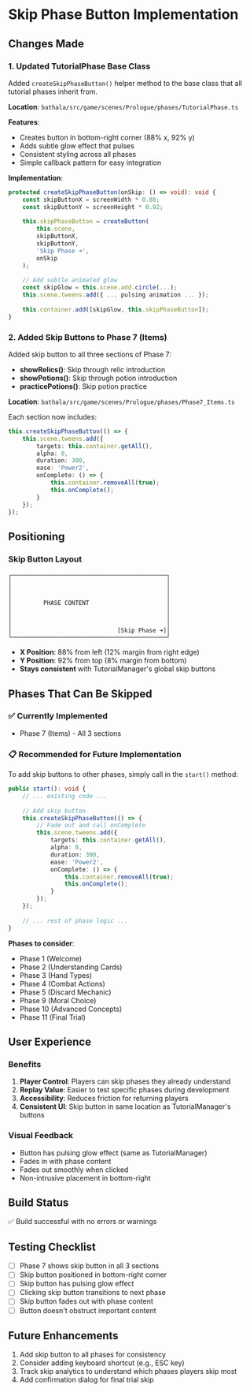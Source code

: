# Skip Phase Button Implementation

## Changes Made

### 1. Updated TutorialPhase Base Class
Added `createSkipPhaseButton()` helper method to the base class that all tutorial phases inherit from.

**Location**: `bathala/src/game/scenes/Prologue/phases/TutorialPhase.ts`

**Features**:
- Creates button in bottom-right corner (88% x, 92% y)
- Adds subtle glow effect that pulses
- Consistent styling across all phases
- Simple callback pattern for easy integration

**Implementation**:
```typescript
protected createSkipPhaseButton(onSkip: () => void): void {
    const skipButtonX = screenWidth * 0.88;
    const skipButtonY = screenHeight * 0.92;
    
    this.skipPhaseButton = createButton(
        this.scene,
        skipButtonX,
        skipButtonY,
        'Skip Phase ➜',
        onSkip
    );
    
    // Add subtle animated glow
    const skipGlow = this.scene.add.circle(...);
    this.scene.tweens.add({ ... pulsing animation ... });
    
    this.container.add([skipGlow, this.skipPhaseButton]);
}
```

### 2. Added Skip Buttons to Phase 7 (Items)
Added skip button to all three sections of Phase 7:
- **showRelics()**: Skip through relic introduction
- **showPotions()**: Skip through potion introduction  
- **practicePotions()**: Skip potion practice

**Location**: `bathala/src/game/scenes/Prologue/phases/Phase7_Items.ts`

Each section now includes:
```typescript
this.createSkipPhaseButton(() => {
    this.scene.tweens.add({
        targets: this.container.getAll(),
        alpha: 0,
        duration: 300,
        ease: 'Power2',
        onComplete: () => {
            this.container.removeAll(true);
            this.onComplete();
        }
    });
});
```

## Positioning

### Skip Button Layout
```
┌────────────────────────────────────────────┐
│                                            │
│                                            │
│                                            │
│         PHASE CONTENT                      │
│                                            │
│                                            │
│                                            │
│                              [Skip Phase ➜]│
└────────────────────────────────────────────┘
```

- **X Position**: 88% from left (12% margin from right edge)
- **Y Position**: 92% from top (8% margin from bottom)
- **Stays consistent** with TutorialManager's global skip buttons

## Phases That Can Be Skipped

### ✅ Currently Implemented
- Phase 7 (Items) - All 3 sections

### 📋 Recommended for Future Implementation
To add skip buttons to other phases, simply call in the `start()` method:

```typescript
public start(): void {
    // ... existing code ...
    
    // Add skip button
    this.createSkipPhaseButton(() => {
        // Fade out and call onComplete
        this.scene.tweens.add({
            targets: this.container.getAll(),
            alpha: 0,
            duration: 300,
            ease: 'Power2',
            onComplete: () => {
                this.container.removeAll(true);
                this.onComplete();
            }
        });
    });
    
    // ... rest of phase logic ...
}
```

**Phases to consider**:
- Phase 1 (Welcome)
- Phase 2 (Understanding Cards)
- Phase 3 (Hand Types)
- Phase 4 (Combat Actions)
- Phase 5 (Discard Mechanic)
- Phase 9 (Moral Choice)
- Phase 10 (Advanced Concepts)
- Phase 11 (Final Trial)

## User Experience

### Benefits
1. **Player Control**: Players can skip phases they already understand
2. **Replay Value**: Easier to test specific phases during development
3. **Accessibility**: Reduces friction for returning players
4. **Consistent UI**: Skip button in same location as TutorialManager's buttons

### Visual Feedback
- Button has pulsing glow effect (same as TutorialManager)
- Fades in with phase content
- Fades out smoothly when clicked
- Non-intrusive placement in bottom-right

## Build Status
✅ Build successful with no errors or warnings

## Testing Checklist
- [ ] Phase 7 shows skip button in all 3 sections
- [ ] Skip button positioned in bottom-right corner
- [ ] Skip button has pulsing glow effect
- [ ] Clicking skip button transitions to next phase
- [ ] Skip button fades out with phase content
- [ ] Button doesn't obstruct important content

## Future Enhancements
1. Add skip button to all phases for consistency
2. Consider adding keyboard shortcut (e.g., ESC key)
3. Track skip analytics to understand which phases players skip most
4. Add confirmation dialog for final trial skip
